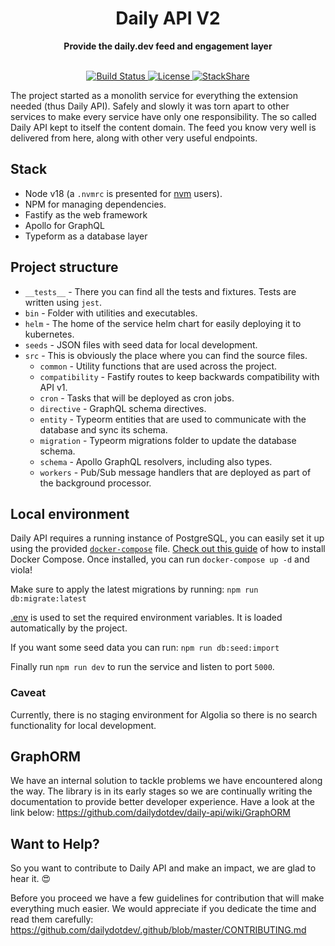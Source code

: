 <div align="center">
  <h1>Daily API V2</h1>
  <strong>Provide the daily.dev feed and engagement layer</strong>
</div>
<br>
<p align="center">
  <a href="https://circleci.com/gh/dailydotdev/daily-api">
    <img src="https://img.shields.io/circleci/build/github/dailydotdev/daily-api/master.svg" alt="Build Status">
  </a>
  <a href="https://github.com/dailydotdev/daily-api/blob/main/LICENSE">
    <img src="https://img.shields.io/github/license/dailydotdev/daily-api.svg" alt="License">
  </a>
  <a href="https://stackshare.io/daily/daily">
    <img src="http://img.shields.io/badge/tech-stack-0690fa.svg?style=flat" alt="StackShare">
  </a>
</p>

The project started as a monolith service for everything the extension needed (thus Daily API).
Safely and slowly it was torn apart to other services to make every service have only one responsibility.
The so called Daily API kept to itself the content domain. The feed you know very well is delivered from here,
along with other very useful endpoints.

## Stack

- Node v18 (a `.nvmrc` is presented for [nvm](https://github.com/nvm-sh/nvm) users).
- NPM for managing dependencies.
- Fastify as the web framework
- Apollo for GraphQL
- Typeform as a database layer

## Project structure

- `__tests__` - There you can find all the tests and fixtures. Tests are written using `jest`.
- `bin` - Folder with utilities and executables.
- `helm` - The home of the service helm chart for easily deploying it to kubernetes.
- `seeds` - JSON files with seed data for local development.
- `src` - This is obviously the place where you can find the source files.
  - `common` - Utility functions that are used across the project.
  - `compatibility` - Fastify routes to keep backwards compatibility with API v1.
  - `cron` - Tasks that will be deployed as cron jobs.
  - `directive` - GraphQL schema directives.
  - `entity` - Typeorm entities that are used to communicate with the database and sync its schema.
  - `migration` - Typeorm migrations folder to update the database schema.
  - `schema` - Apollo GraphQL resolvers, including also types.
  - `workers` - Pub/Sub message handlers that are deployed as part of the background processor.

## Local environment

Daily API requires a running instance of PostgreSQL, you can easily set it up using the provided [`docker-compose`](docker-compose.yml) file.
[Check out this guide](https://docs.docker.com/compose/install/) of how to install Docker Compose. Once installed, you can run `docker-compose up -d` and viola!

Make sure to apply the latest migrations by running:
`npm run db:migrate:latest`

[.env](.env) is used to set the required environment variables. It is loaded automatically by the project.

If you want some seed data you can run:
`npm run db:seed:import`

Finally run `npm run dev` to run the service and listen to port `5000`.

### Caveat

Currently, there is no staging environment for Algolia so there is no search functionality for local development.

## GraphORM

We have an internal solution to tackle problems we have encountered along the way.
The library is in its early stages so we are continually writing the documentation to provide better developer experience. Have a look at the link below:
https://github.com/dailydotdev/daily-api/wiki/GraphORM

## Want to Help?

So you want to contribute to Daily API and make an impact, we are glad to hear it. :heart_eyes:

Before you proceed we have a few guidelines for contribution that will make everything much easier.
We would appreciate if you dedicate the time and read them carefully:
https://github.com/dailydotdev/.github/blob/master/CONTRIBUTING.md
